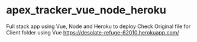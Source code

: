 # apex_tracker_vue_node_heroku
Full stack app using Vue, Node and Heroku to deploy
Check Original file for Client folder using Vue
https://desolate-refuge-62010.herokuapp.com/
